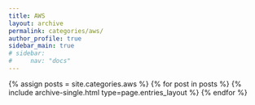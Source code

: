 ```yaml
---
title: AWS
layout: archive
permalink: categories/aws/
author_profile: true
sidebar_main: true
# sidebar:
#     nav: "docs"
---
```


{% assign posts = site.categories.aws %}
{% for post in posts %} {% include archive-single.html type=page.entries_layout %} {% endfor %}